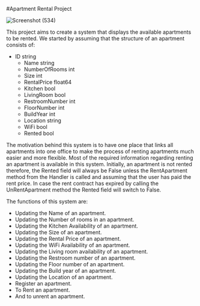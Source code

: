 #Apartment Rental Project

![Screenshot (534)](https://github.com/user-attachments/assets/932cd7ab-bb45-4de6-94ae-419562d10f63)


This project aims to create a system that displays the available apartments to be rented.
We started by assuming that the structure of an apartment consists of:
  * ID             string
	* Name           string
	* NumberOfRooms  int
	* Size           int
	* RentalPrice    float64
	* Kitchen        bool
	* LivingRoom     bool
	* RestroomNumber int
	* FloorNumber    int
	* BuildYear      int
	* Location       string
	* WiFi           bool
	* Rented         bool
  
The motivation behind this system is to have one place that links all apartments into one office to make the process of renting apartments much easier and more flexible. Most of the required information regarding renting an apartment is available in this system. Initially, an apartment is not rented therefore, the Rented field will always be False unless the RentApartment method from the Handler is called and assuming that the user has paid the rent price. In case the rent contract has expired by calling the UnRentApartment method the Rented field will switch to False. 

The functions of this system are:
* Updating the Name of an apartment.
* Updating the Number of rooms in an apartment.
* Updating the Kitchen Availability of an apartment.
* Updating the Size of an apartment.
* Updating the Rental Price of an apartment.
* Updating the WiFi Availability of an apartment.
* Updating the Living room availability of an apartment.
* Updating the Restroom number of an apartment.
* Updating the Floor number of an apartment.
* Updating the Build year of an apartment.
* Updating the Location of an apartment.
* Register an apartment.
* To Rent an apartment. 
* And to unrent an apartment.
  
